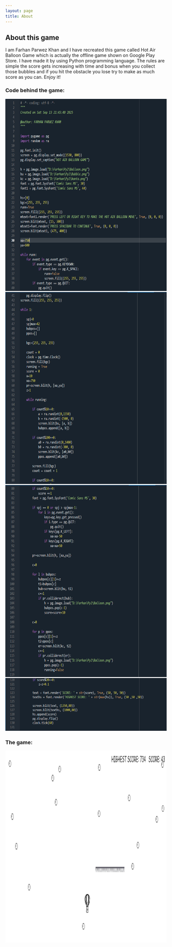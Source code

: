 ```yaml
---
layout: page
title: About
---
```

## About this game
I am Farhan Parwez Khan and I have recreated this game called Hot Air Balloon Game which is actually the offline game shown on Google Play Store. I have made it by using Python programming language. The rules are simple the score gets increasing with time and bonus when you collect those bubbles and if you hit the obstacle you lose try to make as much score as you can. Enjoy it!
### Code behind the game:

<img src="Screenshot 2025-09-19 000833.png" alt="Alt text" width="900" height="600">

<img src="Screenshot 2025-09-19 000915.png" alt="Alt text" width="900" height="600">

<img src="Screenshot 2025-09-19 000950.png" alt="Alt text" width="900" height="600">

<img src="Screenshot 2025-09-19 001031.png" alt="Alt text" width="900" height="165">

### The game:

<img src="gamescreenshot.png" alt="Alt text" width="900" height="600">
